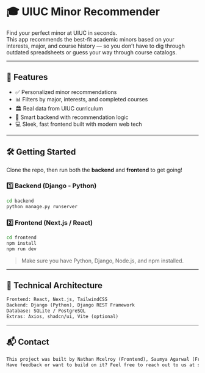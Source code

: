 # 🎓 UIUC Minor Recommender

Find your perfect minor at UIUC in seconds.  
This app recommends the best-fit academic minors based on your interests, major, and course history — so you don’t have to dig through outdated spreadsheets or guess your way through course catalogs.

---

## 🚀 Features

- ✅ Personalized minor recommendations  
- 📊 Filters by major, interests, and completed courses  
- 🏛️ Real data from UIUC curriculum  
- 🧠 Smart backend with recommendation logic  
- 💻 Sleek, fast frontend built with modern web tech  

---

## 🛠️ Getting Started

Clone the repo, then run both the **backend** and **frontend** to get going!

### 1️⃣ Backend (Django - Python)

```bash
cd backend
python manage.py runserver
````

### 2️⃣ Frontend (Next.js / React)

```bash
cd frontend
npm install
npm run dev
```

> Make sure you have Python, Django, Node.js, and npm installed.

---

## 🧩 Technical Architecture

```txt
Frontend: React, Next.js, TailwindCSS  
Backend: Django (Python), Django REST Framework  
Database: SQLite / PostgreSQL  
Extras: Axios, shadcn/ui, Vite (optional)
```

---

## 📬 Contact

```txt
This project was built by Nathan Mcelroy (Frontend), Saumya Agarwal (Frontend), Vaani Rometra (Backend), and Divya Thumu (Backend). 
Have feedback or want to build on it? Feel free to reach out to us at saumyaa4@illinois.edu!
```

